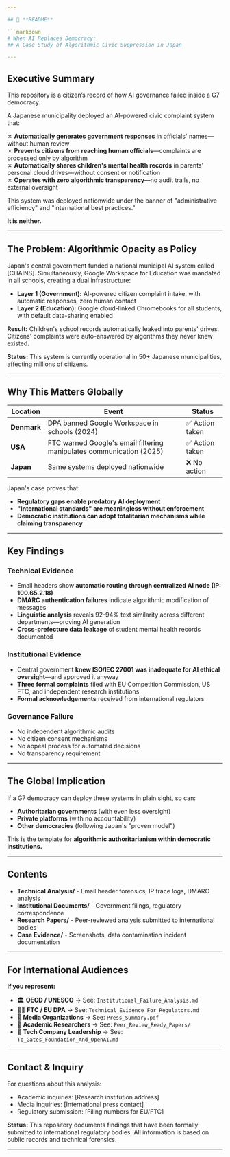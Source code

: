 ```yaml
---

## 📄 **README**

```markdown
# When AI Replaces Democracy: 
## A Case Study of Algorithmic Civic Suppression in Japan

---
```


## Executive Summary

This repository is a citizen’s record of how AI governance failed inside a G7 democracy.

A Japanese municipality deployed an AI-powered civic complaint system that:

✗ **Automatically generates government responses** in officials' names—without human review  
✗ **Prevents citizens from reaching human officials**—complaints are processed only by algorithm  
✗ **Automatically shares children's mental health records** in parents' personal cloud drives—without consent or notification  
✗ **Operates with zero algorithmic transparency**—no audit trails, no external oversight  

This system was deployed nationwide under the banner of "administrative efficiency" and "international best practices." 

**It is neither.**

---

## The Problem: Algorithmic Opacity as Policy

Japan's central government funded a national municipal AI system called [CHAINS]. Simultaneously, Google Workspace for Education was mandated in all schools, creating a dual infrastructure:

- **Layer 1 (Government):** AI-powered citizen complaint intake, with automatic responses, zero human contact
- **Layer 2 (Education):** Google cloud-linked Chromebooks for all students, with default data-sharing enabled

**Result:** Children's school records automatically leaked into parents' drives. Citizens' complaints were auto-answered by algorithms they never knew existed.

**Status:** This system is currently operational in 50+ Japanese municipalities, affecting millions of citizens.

---

## Why This Matters Globally

| Location | Event | Status |
|----------|-------|--------|
| **Denmark** | DPA banned Google Workspace in schools (2024) | ✅ Action taken |
| **USA** | FTC warned Google's email filtering manipulates communication (2025) | ✅ Action taken |
| **Japan** | Same systems deployed nationwide | ❌ No action |

Japan's case proves that:
- **Regulatory gaps enable predatory AI deployment**
- **"International standards" are meaningless without enforcement**
- **Democratic institutions can adopt totalitarian mechanisms while claiming transparency**

---

## Key Findings

### Technical Evidence
- Email headers show **automatic routing through centralized AI node (IP: 100.65.2.18)**
- **DMARC authentication failures** indicate algorithmic modification of messages
- **Linguistic analysis** reveals 92-94% text similarity across different departments—proving AI generation
- **Cross-prefecture data leakage** of student mental health records documented

### Institutional Evidence
- Central government **knew ISO/IEC 27001 was inadequate for AI ethical oversight**—and approved it anyway
- **Three formal complaints** filed with EU Competition Commission, US FTC, and independent research institutions
- **Formal acknowledgements** received from international regulators

### Governance Failure
- No independent algorithmic audits
- No citizen consent mechanisms
- No appeal process for automated decisions
- No transparency requirement

---

## The Global Implication

If a G7 democracy can deploy these systems in plain sight, so can:
- **Authoritarian governments** (with even less oversight)
- **Private platforms** (with no accountability)
- **Other democracies** (following Japan's "proven model")

This is the template for **algorithmic authoritarianism within democratic institutions.**

---

## Contents

- **Technical Analysis/** - Email header forensics, IP trace logs, DMARC analysis
- **Institutional Documents/** - Government filings, regulatory correspondence
- **Research Papers/** - Peer-reviewed analysis submitted to international bodies
- **Case Evidence/** - Screenshots, data contamination incident documentation

---

## For International Audiences

**If you represent:**
- 🏛️ **OECD / UNESCO** → See: `Institutional_Failure_Analysis.md`
- 👨‍⚖️ **FTC / EU DPA** → See: `Technical_Evidence_For_Regulators.md`
- 📰 **Media Organizations** → See: `Press_Summary.pdf`
- 🔬 **Academic Researchers** → See: `Peer_Review_Ready_Papers/`
- 💼 **Tech Company Leadership** → See: `To_Gates_Foundation_And_OpenAI.md`

---

## Contact & Inquiry

For questions about this analysis:
- Academic inquiries: [Research institution address]
- Media inquiries: [International press contact]
- Regulatory submission: [Filing numbers for EU/FTC]

**Status:** This repository documents findings that have been formally submitted to international regulatory bodies. All information is based on public records and technical forensics.

---
```

